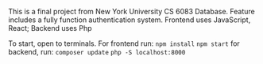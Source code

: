 This is a final project from New York University CS 6083 Database. Feature includes a fully function authentication system. Frontend uses JavaScript, React; Backend uses Php

To start, open to terminals. For frontend run: `npm install` `npm start` 
for backend, run: `composer update` `php -S localhost:8000`

